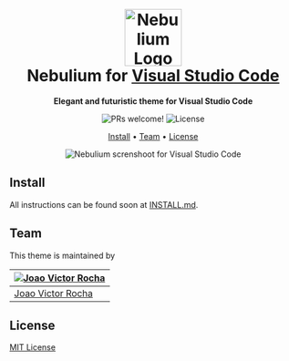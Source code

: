 <h1 align="center">
  <br>
  <img src="https://i.ibb.co/hFFNHXd/nebulium.png" alt="Nebulium Logo" width="100">
  <br>
  Nebulium for <a href="https://code.visualstudio.com/">Visual Studio Code</a>
  <br>
</h1>
<p align="center">
  <strong>Elegant and futuristic theme for Visual Studio Code</strong>
</p>

<p align="center">
  <img src="https://img.shields.io/badge/PRs-welcome-%235FCC6F.svg" alt="PRs welcome!" />

  <img alt="License" src="https://img.shields.io/badge/license-MIT-%235FCC6F">
</p>

<p align="center">
  <a href="#install">Install</a> •
  <a href="#team">Team</a> •
  <a href="#license">License</a>
</p>

<p align="center">
  <img alt="Nebulium screnshoot for Visual Studio Code" src="https://i.ibb.co/4m67wwD/Captura-de-Tela-2024-11-07-a-s-15-29-32.png">
</p>

## Install

All instructions can be found soon at [INSTALL.md](./INSTALL.md).

## Team

This theme is maintained by

| [![Joao Victor Rocha](https://github.com/joaomedeirosr.png?size=100)](https://github.com/diego3g)|
| --------------------------------------------------------
| [Joao Victor Rocha](https://github.com/joaomedeirosr)|                                               

## License

[MIT License](./LICENSE.md)
